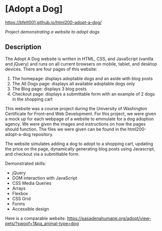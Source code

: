# [Adopt a Dog]
https://bfelt001.github.io/html200-adopt-a-dog/

*Project demonstrating a website to adopt dogs*

## Description

The Adopt A Dog website is written in HTML, CSS, and JavaScript (vanilla and jQuery) and runs 
on all current browsers on mobile, tablet, and desktop devices. There are four pages of this website:
1. The homepage: displays adoptable dogs and an aside with blog posts
2. The All Dogs page: displays all available adoptable dogs only
3. The Blog page: displays 3 blog posts
4. Checkout page: displays a submittable form with an example of 2 dogs in the shopping cart

This website was a course project during the University of Washington Certificate for Front-end
Web Development. For this project, we were given a mock up for each webpage of a website to emmulate 
for a dog adoption agency. We were given the images and instructions on how the pages should function. 
The files we were given can be found in the html200-adopt-a-dog repository.

The website simulates adding a dog to adopt to a shopping cart, updating the price on the page, 
dynamically generating blog posts using Javascript, and checkout via a submittable form. 

Demonstrated skills:

* jQuery
* DOM interaction with JavaScript
* CSS Media Queries
* Arrays
* Flexbox
* CSS Grid
* Forms
* Accessible design

Here is a comparable website.
https://pasadenahumane.org/adopt/view-pets/?swoof=1&pa_animal-type=dog



